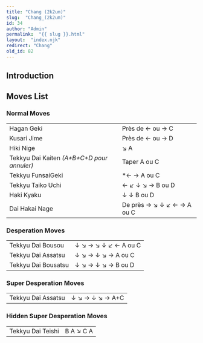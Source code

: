 ```yaml
---
title: "Chang (2k2um)"
slug:  "Chang_(2k2um)"
id: 34
author: "Admin"
permalink:  "{{ slug }}.html"
layout:  "index.njk"
redirect: "Chang"
old_id: 82
---
```


## Introduction

## Moves List

### Normal Moves

|                                            |                            |
|--------------------------------------------|----------------------------|
| Hagan Geki                                 | Près de ← ou → C           |
| Kusari Jime                                | Près de ← ou → D           |
| Hiki Nige                                  | ↘ A                        |
| Tekkyu Dai Kaiten *(A+B+C+D pour annuler)* | Taper A ou C               |
| Tekkyu FunsaiGeki                          | \*← → A ou C               |
| Tekkyu Taiko Uchi                          | ← ↙ ↓ ↘ → B ou D           |
| Haki Kyaku                                 | ↓ ↓ B ou D                 |
| Dai Hakai Nage                             | De près → ↘ ↓ ↙ ← → A ou C |

### Desperation Moves

|                     |                      |
|---------------------|----------------------|
| Tekkyu Dai Bousou   | ↓ ↘ → ↘ ↓ ↙ ← A ou C |
| Tekkyu Dai Assatsu  | ↓ ↘ → ↓ ↘ → A ou C   |
| Tekkyu Dai Bousatsu | ↓ ↘ → ↓ ↘ → B ou D   |

### Super Desperation Moves

|                    |                 |
|--------------------|-----------------|
| Tekkyu Dai Assatsu | ↓ ↘ → ↓ ↘ → A+C |

### Hidden Super Desperation Moves

|                   |           |
|-------------------|-----------|
| Tekkyu Dai Teishi | B A ↘ C A |
